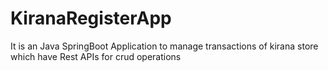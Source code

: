 # KiranaRegisterApp
It is an Java SpringBoot Application to manage transactions of kirana store which have Rest APIs for crud operations
